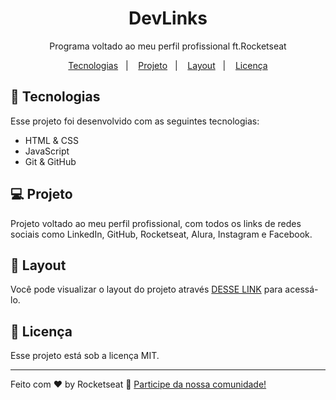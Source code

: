 <h1 align="center"> DevLinks </h1>

<p align="center">
Programa voltado ao meu perfil profissional ft.Rocketseat
</p>

<p align="center">
  <a href="#-tecnologias">Tecnologias</a>&nbsp;&nbsp;&nbsp;|&nbsp;&nbsp;&nbsp;
  <a href="#-projeto">Projeto</a>&nbsp;&nbsp;&nbsp;|&nbsp;&nbsp;&nbsp;
  <a href="#-layout">Layout</a>&nbsp;&nbsp;&nbsp;|&nbsp;&nbsp;&nbsp;
  <a href="#memo-licença">Licença</a>
</p>

## 🚀 Tecnologias

Esse projeto foi desenvolvido com as seguintes tecnologias:

- HTML & CSS
- JavaScript
- Git & GitHub

## 💻 Projeto

Projeto voltado ao meu perfil profissional, com todos os links de redes sociais como LinkedIn, GitHub, Rocketseat, Alura, Instagram e Facebook.

## 🔖 Layout

Você pode visualizar o layout do projeto através [DESSE LINK](https://www.figma.com/community/file/1187422022288947321) para acessá-lo.

## :memo: Licença

Esse projeto está sob a licença MIT.

---

Feito com ♥ by Rocketseat :wave: [Participe da nossa comunidade!](https://discord.gg/rocketseat)
